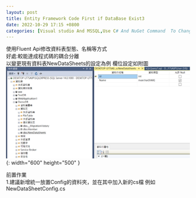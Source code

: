 ```yaml
---
layout: post
title: Entity Framework Code First if DataBase Exist3
date: 2022-10-29 17:15 +0800
categories: [Visual studio And MSSQL,Use C# And NuGet Command  To Change MSSQL Setting]
---
```

使用Fluent Api修改資料表型態、名稱等方式  
好處:較能達成程式碼的耦合分離  
以變更現有資料表NewDataSheets的設定為例
欄位設定如附圖  
![Desktop View](/assets/img/2022-10-29-entity-framework-code-first-if-database-exist3/0.png){: width="600" height="500" }

前置作業  
 1.建議新增統一放置Config的資料夾，並在其中加入新的cs檔 
例如NewDataSheetConfig.cs  
<script>

      namespace CodeFirst.Config
      {
          using System.Data.Entity.ModelConfiguration;
          public class NewDataSheetConfig : EntityTypeConfiguration<NewDataSheet>
          {
              public NewDataSheetConfig()
              {
                  //這裡用來設定這張資料表要變成怎樣的設定
                  //指令下面示範
              }
          }
      }

如附圖  
![Desktop View](/assets/img/2022-10-29-entity-framework-code-first-if-database-exist3/1.png){: width="600" height="500" }

2.變更Model1.cs底下的OnModelCreating的寫法  
更改前  
<script>
      using System.Data.Entity;

      namespace CodeFirst
      {
          public partial class Model1 : DbContext
          {
              public Model1()
                  : base("name=Model1")
              {
              }

              public virtual DbSet<Member> Members { get; set; }
              public virtual DbSet<NewDataSheet> NewDataSheet { get; set; }
              protected override void OnModelCreating(DbModelBuilder modelBuilder)
              {
                  modelBuilder.Entity<Member>()
                      .Property(e => e.UserName)
                      .IsUnicode(false);

                  modelBuilder.Entity<Member>()
                      .Property(e => e.UserEmail)
                      .IsUnicode(false);
              }
          }
      }


更改後
<script>
      using System.Data.Entity;

      namespace CodeFirst
      {
          public partial class Model1 : DbContext
          {
              public Model1()
                  : base("name=Model1")
              {
              }

              public virtual DbSet<Member> Members { get; set; }
              public virtual DbSet<NewDataSheet> NewDataSheet { get; set; }
              protected override void OnModelCreating(DbModelBuilder modelBuilder)
              {
                  modelBuilder.Entity<Member>()
                      .Property(e => e.UserName)
                      .IsUnicode(false);

                  modelBuilder.Entity<Member>()
                      .Property(e => e.UserEmail)
                      .IsUnicode(false);

                  modelBuilder.Configurations.Add(new Config.NewDataSheetConfig());
              }
          }
      }



3.設定所需變更的資料  
例如我希望Name的資料型態長度是20
<script>

      namespace CodeFirst.Config
      {
          using System.Data.Entity.ModelConfiguration;
          public class NewDataSheetConfig : EntityTypeConfiguration<NewDataSheet>
          {
              public NewDataSheetConfig()
              {
                  Property(t => t.Name).HasMaxLength(20);
              }
          }
      }

然後Add-Migration  
<script>

     Add-Migration SetMaxLength


如附圖  
![Desktop View](/assets/img/2022-10-29-entity-framework-code-first-if-database-exist3/2.png){: width="600" height="500" }

並執行更新  
<script>

     Update-Database

如附圖  
![Desktop View](/assets/img/2022-10-29-entity-framework-code-first-if-database-exist3/3.png){: width="600" height="500" }

到SQL Server中 可以看到以完成欄位長度的修正
![Desktop View](/assets/img/2022-10-29-entity-framework-code-first-if-database-exist3/4.png){: width="600" height="500" }



!!!還原Migration版本的方式!!!  
!!!但是不建議如次操作，因為修改後若要Update，會遺失中間的Migration留存紀錄  
 
 <script>

     Update-Database -TargetMigration: OddDataSheetReNameNameTo_Name

OddDataSheetReNameNameTo_Name為Migrations資料夾底下的檔名  
如圖所示
![Desktop View](/assets/img/2022-10-29-entity-framework-code-first-if-database-exist3/5.png){: width="600" height="500" }


以下是可以參考的指令  
變更TableName↓
<script>

     ToTable("NewDataSheet","Hellow")

配置主鍵↓
<script>

     HasKey(t=>t.Name);

配置複合鍵↓
<script>

     HasKey(t=>new{t.id , t.Name});


變更藍位名稱↓
<script>

     Property(t => t.Name).HasColumnName("sName");


變更欄位型態↓
<script>

     Property(t => t.Name).HasColumnType("varchar");


不使用Visual Studio中生成的資料表設定，而是直接使用已存在於資料庫的欄位設定
<script>

     Property(t => t.Name).HasDatabaseGenerated(DatabaseGeneratedOption.None)


　
Not Null設定
<script>

     Property(t=>t.Name).IsRequired();


變更字串長度↓
<script>

     .Property(t=>t.Name).HasMaxLength(255);


